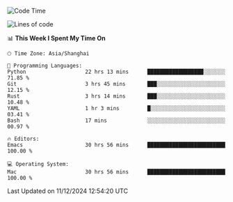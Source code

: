 <!--START_SECTION:waka-->
![Code Time](http://img.shields.io/badge/Code%20Time-2%2C365%20hrs%202%20mins-blue)

![Lines of code](https://img.shields.io/badge/From%20Hello%20World%20I%27ve%20Written-309.4%20thousand%20lines%20of%20code-blue)

📊 **This Week I Spent My Time On** 

```text
🕑︎ Time Zone: Asia/Shanghai

💬 Programming Languages: 
Python                   22 hrs 13 mins      ██████████████████░░░░░░░   71.85 % 
Git                      3 hrs 45 mins       ███░░░░░░░░░░░░░░░░░░░░░░   12.15 % 
Rust                     3 hrs 14 mins       ███░░░░░░░░░░░░░░░░░░░░░░   10.48 % 
YAML                     1 hr 3 mins         █░░░░░░░░░░░░░░░░░░░░░░░░   03.41 % 
Bash                     17 mins             ░░░░░░░░░░░░░░░░░░░░░░░░░   00.97 % 

🔥 Editors: 
Emacs                    30 hrs 56 mins      █████████████████████████   100.00 % 

💻 Operating System: 
Mac                      30 hrs 56 mins      █████████████████████████   100.00 % 
```


 Last Updated on 11/12/2024 12:54:20 UTC
<!--END_SECTION:waka-->
